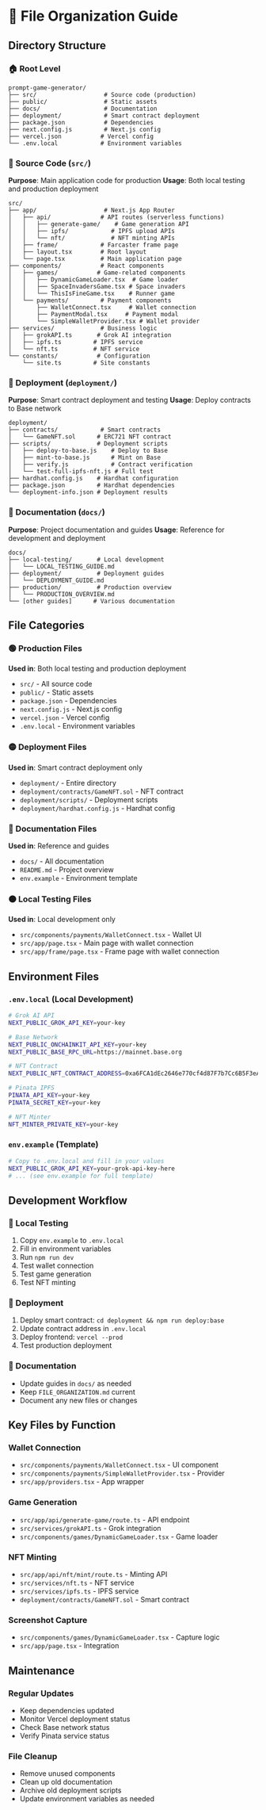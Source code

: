 # 📁 File Organization Guide

## Directory Structure

### 🏠 Root Level
```
prompt-game-generator/
├── src/                   # Source code (production)
├── public/                # Static assets
├── docs/                  # Documentation
├── deployment/            # Smart contract deployment
├── package.json           # Dependencies
├── next.config.js         # Next.js config
├── vercel.json           # Vercel config
└── .env.local            # Environment variables
```

### 📁 Source Code (`src/`)
**Purpose**: Main application code for production
**Usage**: Both local testing and production deployment

```
src/
├── app/                   # Next.js App Router
│   ├── api/              # API routes (serverless functions)
│   │   ├── generate-game/    # Game generation API
│   │   ├── ipfs/            # IPFS upload APIs
│   │   └── nft/             # NFT minting APIs
│   ├── frame/            # Farcaster frame page
│   ├── layout.tsx        # Root layout
│   └── page.tsx          # Main application page
├── components/           # React components
│   ├── games/           # Game-related components
│   │   ├── DynamicGameLoader.tsx  # Game loader
│   │   ├── SpaceInvadersGame.tsx # Space invaders
│   │   └── ThisIsFineGame.tsx    # Runner game
│   └── payments/         # Payment components
│       ├── WalletConnect.tsx     # Wallet connection
│       ├── PaymentModal.tsx     # Payment modal
│       └── SimpleWalletProvider.tsx # Wallet provider
├── services/             # Business logic
│   ├── grokAPI.ts       # Grok AI integration
│   ├── ipfs.ts         # IPFS service
│   └── nft.ts          # NFT service
└── constants/           # Configuration
    └── site.ts         # Site constants
```

### 📁 Deployment (`deployment/`)
**Purpose**: Smart contract deployment and testing
**Usage**: Deploy contracts to Base network

```
deployment/
├── contracts/            # Smart contracts
│   └── GameNFT.sol      # ERC721 NFT contract
├── scripts/             # Deployment scripts
│   ├── deploy-to-base.js    # Deploy to Base
│   ├── mint-to-base.js      # Mint on Base
│   ├── verify.js            # Contract verification
│   └── test-full-ipfs-nft.js # Full test
├── hardhat.config.js    # Hardhat configuration
├── package.json         # Hardhat dependencies
└── deployment-info.json # Deployment results
```

### 📁 Documentation (`docs/`)
**Purpose**: Project documentation and guides
**Usage**: Reference for development and deployment

```
docs/
├── local-testing/       # Local development
│   └── LOCAL_TESTING_GUIDE.md
├── deployment/          # Deployment guides
│   └── DEPLOYMENT_GUIDE.md
├── production/          # Production overview
│   └── PRODUCTION_OVERVIEW.md
└── [other guides]      # Various documentation
```

## File Categories

### 🟢 Production Files
**Used in**: Both local testing and production deployment
- `src/` - All source code
- `public/` - Static assets
- `package.json` - Dependencies
- `next.config.js` - Next.js config
- `vercel.json` - Vercel config
- `.env.local` - Environment variables

### 🟡 Deployment Files
**Used in**: Smart contract deployment only
- `deployment/` - Entire directory
- `deployment/contracts/GameNFT.sol` - NFT contract
- `deployment/scripts/` - Deployment scripts
- `deployment/hardhat.config.js` - Hardhat config

### 🔵 Documentation Files
**Used in**: Reference and guides
- `docs/` - All documentation
- `README.md` - Project overview
- `env.example` - Environment template

### 🟠 Local Testing Files
**Used in**: Local development only
- `src/components/payments/WalletConnect.tsx` - Wallet UI
- `src/app/page.tsx` - Main page with wallet connection
- `src/app/frame/page.tsx` - Frame page with wallet connection

## Environment Files

### `.env.local` (Local Development)
```bash
# Grok AI API
NEXT_PUBLIC_GROK_API_KEY=your-key

# Base Network
NEXT_PUBLIC_ONCHAINKIT_API_KEY=your-key
NEXT_PUBLIC_BASE_RPC_URL=https://mainnet.base.org

# NFT Contract
NEXT_PUBLIC_NFT_CONTRACT_ADDRESS=0xa6FCA1dEc2646e770cf4d87F7b7Cc6B5F3eA7375

# Pinata IPFS
PINATA_API_KEY=your-key
PINATA_SECRET_KEY=your-key

# NFT Minter
NFT_MINTER_PRIVATE_KEY=your-key
```

### `env.example` (Template)
```bash
# Copy to .env.local and fill in your values
NEXT_PUBLIC_GROK_API_KEY=your-grok-api-key-here
# ... (see env.example for full template)
```

## Development Workflow

### 🧪 Local Testing
1. Copy `env.example` to `.env.local`
2. Fill in environment variables
3. Run `npm run dev`
4. Test wallet connection
5. Test game generation
6. Test NFT minting

### 🚀 Deployment
1. Deploy smart contract: `cd deployment && npm run deploy:base`
2. Update contract address in `.env.local`
3. Deploy frontend: `vercel --prod`
4. Test production deployment

### 📝 Documentation
- Update guides in `docs/` as needed
- Keep `FILE_ORGANIZATION.md` current
- Document any new files or changes

## Key Files by Function

### Wallet Connection
- `src/components/payments/WalletConnect.tsx` - UI component
- `src/components/payments/SimpleWalletProvider.tsx` - Provider
- `src/app/providers.tsx` - App wrapper

### Game Generation
- `src/app/api/generate-game/route.ts` - API endpoint
- `src/services/grokAPI.ts` - Grok integration
- `src/components/games/DynamicGameLoader.tsx` - Game loader

### NFT Minting
- `src/app/api/nft/mint/route.ts` - Minting API
- `src/services/nft.ts` - NFT service
- `src/services/ipfs.ts` - IPFS service
- `deployment/contracts/GameNFT.sol` - Smart contract

### Screenshot Capture
- `src/components/games/DynamicGameLoader.tsx` - Capture logic
- `src/app/page.tsx` - Integration

## Maintenance

### Regular Updates
- Keep dependencies updated
- Monitor Vercel deployment status
- Check Base network status
- Verify Pinata service status

### File Cleanup
- Remove unused components
- Clean up old documentation
- Archive old deployment scripts
- Update environment variables as needed
